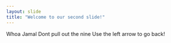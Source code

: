 ```yaml
---
layout: slide
title: "Welcome to our second slide!"
---
```

Whoa Jamal Dont pull out the nine
Use the left arrow to go back!
